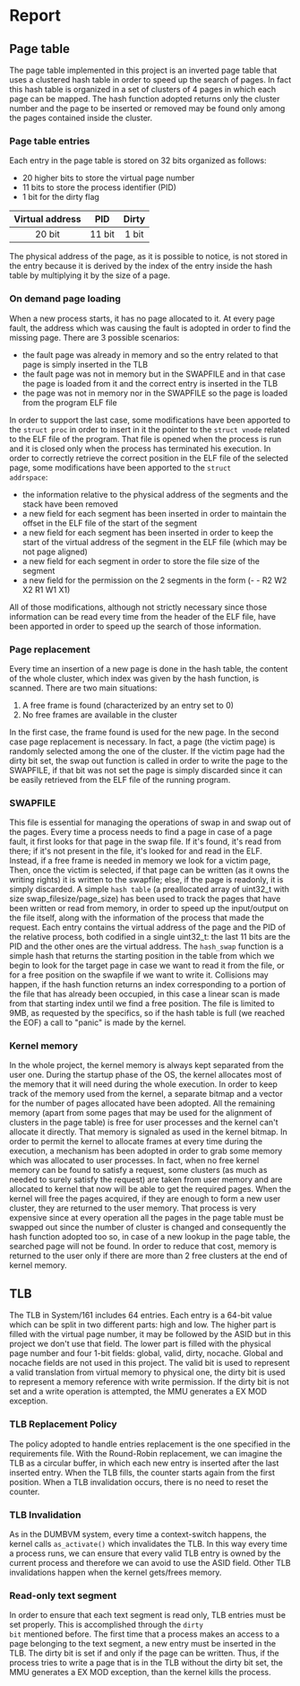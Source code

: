 # Report

## Page table

The page table implemented in this project is an inverted page table that uses a 
clustered hash table in order to speed up the search of pages.
In fact this hash table is organized in a set of clusters of 4 pages in which each 
page can be mapped. The hash function adopted returns only the 
cluster number and the page to be inserted or removed may be found only among the 
pages contained inside the cluster.

### Page table entries

Each entry in the page table is stored on 32 bits organized as follows:
- 20 higher bits to store the virtual page number
- 11 bits to store the process identifier (PID)
- 1 bit for the dirty flag

|Virtual address| PID| Dirty|
|:--:|:--:|:--:|
|20 bit| 11 bit|1 bit|

The physical address of the page, as it is possible to notice, is not stored in the 
entry because it is derived by the index of the entry inside the hash table by 
multiplying it by the size of a page.

### On demand page loading

When a new process starts, it has no page allocated to it. At every page fault, the address which was causing the fault is adopted in order to find the missing page.
There are 3 possible scenarios:

- the fault page was already in memory and so the entry related to that page is simply inserted in the TLB
- the fault page was not in memory but in the SWAPFILE and in that case the page is loaded from it and the correct entry is inserted in the TLB
- the page was not in memory nor in the SWAPFILE so the page is loaded from the program ELF file

In order to support the last case, some modifications have been apported to the 
<code>struct proc</code> in order to insert in it the pointer to the <code>struct
 vnode</code> related to the ELF file of the program. That file is opened when the 
 process is run and it is closed only when the process has terminated his execution.
In order to correctly retrieve the correct position in the ELF file of the selected 
page, some modifications have been apported to the <code>struct addrspace</code>:

- the information relative to the physical address of the segments and the stack have
 been removed
- a new field for each segment has been inserted in order to maintain the offset in 
the ELF file of the start of the segment
- a new field for each segment has been inserted in order to keep the start of the 
virtual address of the segment in the ELF file (which may be not page aligned)
- a new field for each segment in order to store the file size of the segment
- a new field for the permission on the 2 segments in the form (- - R2 W2 X2 R1 W1 X1)

All of those modifications, although not strictly necessary since those information can be read every time from the header of the ELF file, have been apported in order to speed up the search of those information.

### Page replacement

Every time an insertion of a new page is done in the hash table, the content of the 
whole cluster, which index was given by the hash function, is scanned. There are two 
main situations:

1. A free frame is found (characterized by an entry set to 0)
1. No free frames are available in the cluster

In the first case, the frame found is used for the new page. In the second case page 
replacement is necessary. In fact, a page (the victim page) is randomly selected 
among the one of the cluster. If the victim page had the dirty bit set, the swap out
function is called in order to write the page to the SWAPFILE, if that bit was not set
the page is simply discarded since it can be easily retrieved from the ELF file of the
running program.

### SWAPFILE

This file is essential for managing the operations of swap in and swap out of the pages.
Every time a process needs to find a page in case of a page fault, it first looks for that
page in the swap file. If it's found, it's read from there; if it's not present in the file,
it's looked for and read in the ELF.
Instead, if a free frame is needed in memory we look for a victim page,
Then, once the victim is selected, if that page can be written (as it owns the writing rights) it is written to the swapfile; else, if the page is readonly, it is simply discarded.
A simple <code>hash table</code> (a preallocated array of uint32_t with size swap_filesize/page_size)
has been used to track the pages that have been written or read from memory, in order to speed up the
input/output on the file itself, along with the information of the process that made the request.
Each entry contains the virtual address of the page and the PID of the 
relative process, both codified in a single uint32_t: the last
11 bits are the PID and the other ones are the virtual address.
The <code>hash_swap</code> function is a simple hash that returns the starting position in the table from which we begin to look
for the target page in case we want to read it from the file, or for a free position on the
swapfile if we want to write it. Collisions may happen, if
the hash function returns an index corresponding to a portion of the file that has already been occupied,
in this case a linear scan is made from that starting index until we find a free position.
The file is limited to 9MB, as requested by the specifics, so if the hash table is full (we reached
the EOF) a call to "panic" is made by the kernel.

### Kernel memory

In the whole project, the kernel memory is always kept separated from the user one.
During the startup phase of the OS, the kernel allocates most of the memory that it 
will need during the whole execution.
In order to keep track of the memory used from the kernel, a separate bitmap and a 
vector for the number of pages allocated have been adopted. 
All the remaining memory (apart from some pages that may be used for the alignment of 
clusters in the page table) is free for user processes and the kernel can't allocate 
it directly. That memory is signaled as used in the kernel bitmap.
In order to permit the kernel to allocate frames at every time during the execution, 
a mechanism has been adopted in order to grab some memory which was allocated to user 
processes.
In fact, when no free kernel memory can be found to satisfy a request, some clusters 
(as much as needed to surely satisfy the request) are taken from user memory and are 
allocated to kernel that now will be able to get the required pages.
When the kernel will free the pages acquired, if they are enough to form a new user 
cluster, they are returned to the user memory.
That process is very expensive since at every operation all the pages in the page 
table must be swapped out since the number of cluster is changed and consequently the 
hash function adopted too so, in case of a new lookup in the page table, the searched 
page will not be found.
In order to reduce that cost, memory is returned to the user only if there are more than 2 free clusters at the end of kernel memory.


## TLB

The TLB in System/161 includes 64 entries. Each entry is a 64-bit value which can be split
in two different parts: high and low.
The higher part is filled with the virtual page number, it may be followed by the ASID but
in this project we don't use that field. The lower part is filled with the physical page number
and four 1-bit fields: global, valid, dirty, nocache.
Global and nocache fields are not used in this project.
The valid bit is used to represent a valid translation from virtual memory to physical one, the
dirty bit is used to represent a memory reference with write permission.
If the dirty bit is not set and a write operation is attempted, the MMU generates a EX MOD exception.

### TLB Replacement Policy

The policy adopted to handle entries replacement is the one specified in the requirements file.
With the Round-Robin replacement, we can imagine the TLB as a circular buffer, in which each new entry
is inserted after the last inserted entry. When the TLB fills, the counter starts again from the first position.
When a TLB invalidation occurs, there is no need to reset the counter.

### TLB Invalidation

As in the DUMBVM system, every time a context-switch happens,
the kernel calls <code>as_activate()</code>
which invalidates the TLB. In this way every time a process runs,
we can ensure that every valid TLB entry is owned
by the current process and therefore we can avoid to use the ASID field.
Other TLB invalidations happen when the kernel gets/frees memory.

### Read-only text segment

In order to ensure that each text segment is read only, TLB entries must be set properly.
This is accomplished through the <code>dirty bit</code> mentioned before.
The first time that a process makes an access to a page belonging to the text segment,
a new entry must be inserted in the TLB. The dirty bit is set if and only if the page
can be written. Thus, if the process tries to write a page that is in the TLB without the
dirty bit set, the MMU generates a EX MOD exception, than the kernel kills the process.
